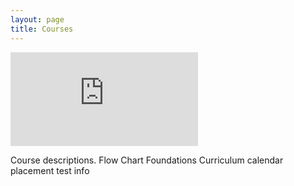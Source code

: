 ```yaml
---
layout: page
title: Courses
---
```


![Flow Chart of Computer Science Courses for 2017-18](http://TJCompSci.github.io/docs/FlowCS1718.pdf)

Course descriptions.
Flow Chart
Foundations Curriculum
calendar 
placement test info

